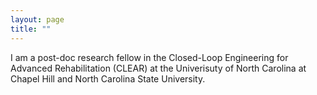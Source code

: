 ```yaml
---
layout: page
title: ""
---
```


I am a post-doc research fellow in the Closed-Loop Engineering for Advanced Rehabilitation (CLEAR) at the Univerisuty of North Carolina at Chapel Hill and North Carolina State University.
